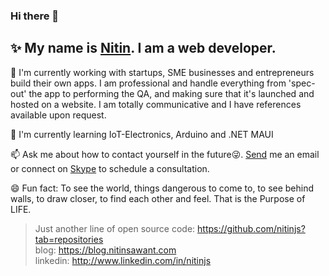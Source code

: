 ### Hi there 👋

## ✨ My name is [Nitin](https://www.linkedin.com/in/nitinjs/). I am a web developer.

🌱 I'm currently working with startups, SME businesses and entrepreneurs build their own apps. I am professional and handle everything from 'spec-out' the app to performing the QA, and making sure that it's launched and hosted on a website. I am totally communicative and I have references available upon request.

🔭 I'm currently learning IoT-Electronics, Arduino and .NET MAUI

📫 Ask me about how to contact yourself in the future😜. [Send](mailto:nitin@nitinsawant.com) me an email or connect on [Skype](https://join.skype.com/vf00tYHEXShb) to schedule a consultation.

😄 Fun fact: To see the world, things dangerous to come to, to see behind walls, to draw closer, to find each other and feel. That is the Purpose of LIFE.

> Just another line of open source code: https://github.com/nitinjs?tab=repositories<br/>
> blog: https://blog.nitinsawant.com<br/>
> linkedin: http://www.linkedin.com/in/nitinjs<br/>
<!--
**nitinjs/nitinjs** is a ✨ _special_ ✨ repository because its `README.md` (this file) appears on your GitHub profile.

Here are some ideas to get you started:

- 🔭 I’m currently working on ...
- 🌱 I’m currently learning ...
- 👯 I’m looking to collaborate on ...
- 🤔 I’m looking for help with ...
- 💬 Ask me about ...
- 📫 How to reach me: ...
- 😄 Pronouns: ...
- ⚡ Fun fact: ...
-->
